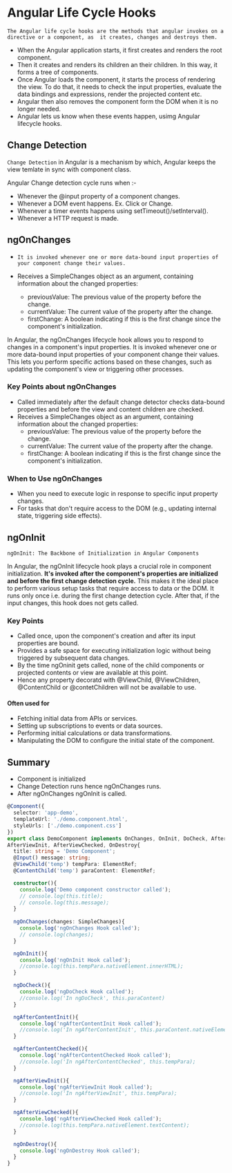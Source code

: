 # Angular Life Cycle Hooks

`The Angular life cycle hooks are the methods that angular invokes on a directive or a component, as  it creates, changes and destroys them.`

- When the Angular application starts, it first creates and renders the
root component.
- Then it creates and renders its children an their children. In this way, it forms a tree of components.
- Once Angular loads the component, it starts the process of rendering the view. To do that, it needs to check the input properties, evaluate the data bindings and expressions, render the projected content etc.
- Angular then also removes the component form the DOM when it is no longer needed.
- Angular lets us  know when these events happen, usimg Angular lifecycle hooks.
  
## Change Detection

`Change Detection` in Angular is a mechanism by which, Angular keeps the view temlate in sync with component class.

Angular Change detection cycle runs when :-

- Whenever the @input property of a component changes.
- Whenever a DOM event happens. Ex. Click or Change.
- Whenever a timer events happens using setTimeout()/setInterval().
- Whenever a HTTP request is made.

## ngOnChanges

- `It is invoked whenever one or more data-bound input properties of your component change their values.`

- Receives a SimpleChanges object as an argument, containing information about the changed properties:
  - previousValue: The previous value of the property before the change.
  - currentValue: The current value of the property after the change.
  - firstChange: A boolean indicating if this is the first change since the component's initialization.

In Angular, the ngOnChanges lifecycle hook allows you to respond to changes in a component's input properties. It is invoked whenever one or more data-bound input properties of your component change their values. This lets you perform specific actions based on these changes, such as updating the component's view or triggering other processes.

### Key Points about ngOnChanges

- Called immediately after the default change detector checks data-bound properties and before the view and content children are checked.
- Receives a SimpleChanges object as an argument, containing information about the changed properties:
  - previousValue: The previous value of the property before the change.
  - currentValue: The current value of the property after the change.
  - firstChange: A boolean indicating if this is the first change since the component's initialization.

### When to Use ngOnChanges

- When you need to execute logic in response to specific input property changes.
- For tasks that don't require access to the DOM (e.g., updating internal state, triggering side effects).

## ngOnInit

`ngOnInit: The Backbone of Initialization in Angular Components`

In Angular, the ngOnInit lifecycle hook plays a crucial role in component initialization. **It's invoked after the component's properties are initialized and before the first change detection cycle.** This makes it the ideal place to perform various setup tasks that require access to data or the DOM. It runs only once i.e. during the first change detection cycle. After that, if the input changes, this hook does not gets called.

### Key Points

- Called once, upon the component's creation and after its input properties are bound.
- Provides a safe space for executing initialization logic without being triggered by subsequent data changes.
- By the time ngOninit gets called, none of the child components or projected contents or view are available at this point.
- Hence any property decoratd with @ViewChild, @ViewChildren, @ContentChild or @contetChildren will not be available to use.
  
#### Often used for

- Fetching initial data from APIs or services.
- Setting up subscriptions to events or data sources.
- Performing initial calculations or data transformations.
- Manipulating the DOM to configure the initial state of the component.

## Summary

- Component is initialized
- Change Detection runs hence ngOnChanges runs.
- After ngOnChanges ngOnInit is called.

```ts
@Component({
  selector: 'app-demo',
  templateUrl: './demo.component.html',
  styleUrls: ['./demo.component.css']
})
export class DemoComponent implements OnChanges, OnInit, DoCheck, AfterContentInit, AfterContentChecked, 
AfterViewInit, AfterViewChecked, OnDestroy{
  title: string = 'Demo Component';
  @Input() message: string;
  @ViewChild('temp') tempPara: ElementRef;
  @ContentChild('temp') paraContent: ElementRef;

  constructor(){
    console.log('Demo component constructor called');
    // console.log(this.title);
    // console.log(this.message);
  }
  
  ngOnChanges(changes: SimpleChanges){
    console.log('ngOnChanges Hook called');
    // console.log(changes);
  }

  ngOnInit(){
    console.log('ngOnInit Hook called');
    //console.log(this.tempPara.nativeElement.innerHTML);
  }

  ngDoCheck(){
    console.log('ngDoCheck Hook called');
    //console.log('In ngDoCheck', this.paraContent)
  }

  ngAfterContentInit(){
    console.log('ngAfterContentInit Hook called');
    //console.log('In ngAfterContentInit', this.paraContent.nativeElement)
  }

  ngAfterContentChecked(){
    console.log('ngAfterContentChecked Hook called');
    //console.log('In ngAfterContentChecked', this.tempPara);
  }

  ngAfterViewInit(){
    console.log('ngAfterViewInit Hook called');
    //console.log('In ngAfterViewInit', this.tempPara);
  }

  ngAfterViewChecked(){
    console.log('ngAfterViewChecked Hook called');
    //console.log(this.tempPara.nativeElement.textContent);
  }

  ngOnDestroy(){
    console.log('ngOnDestroy Hook called');
  }
}
```

